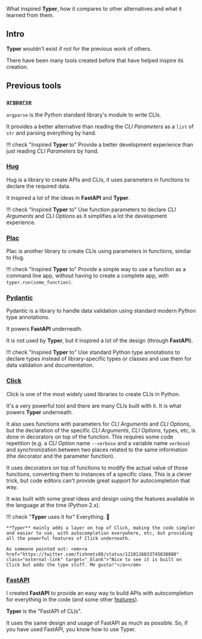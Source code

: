 What inspired **Typer**, how it compares to other alternatives and what it learned from them.

## Intro

**Typer** wouldn't exist if not for the previous work of others.

There have been many tools created before that have helped inspire its creation.

## Previous tools

### <a href="https://docs.python.org/3/library/argparse.html" class="external-link" target="_blank">`argparse`</a>

`argparse` is the Python standard library's module to write CLIs.

It provides a better alternative than reading the *CLI Parameters* as a `list` of `str` and parsing everything by hand.

!!! check "Inspired **Typer** to"
    Provide a better development experience than just reading *CLI Parameters* by hand.

### <a href="https://www.hug.rest/" class="external-link" target="_blank">Hug</a>

Hug is a library to create APIs and CLIs, it uses parameters in functions to declare the required data.

It inspired a lot of the ideas in **FastAPI** and **Typer**.

!!! check "Inspired **Typer** to"
    Use function parameters to declare *CLI Arguments* and *CLI Options* as it simplifies a lot the development experience.

### <a href="https://micheles.github.io/plac/" class="external-link" target="_blank">Plac</a>

Plac is another library to create CLIs using parameters in functions, similar to Hug.

!!! check "Inspired **Typer** to"
    Provide a simple way to use a function as a command line app, without having to create a complete app, with `typer.run(some_function)`.

### <a href="https://pydantic-docs.helpmanual.io/" class="external-link" target="_blank">Pydantic</a>

Pydantic is a library to handle data validation using standard modern Python type annotations.

It powers **FastAPI** underneath.

It is not used by **Typer**, but it inspired a lot of the design (through **FastAPI**).

!!! check "Inspired **Typer** to"
    Use standard Python type annotations to declare types instead of library-specific types or classes and use them for data validation and documentation.

### <a href="https://click.palletsprojects.com" class="external-link" target="_blank">Click</a>

Click is one of the most widely used libraries to create CLIs in Python.

It's a very powerful tool and there are many CLIs built with it. It is what powers **Typer** underneath.

It also uses functions with parameters for *CLI Arguments* and *CLI Options*, but the declaration of the specific *CLI Arguments*, *CLI Options*, types, etc, is done in decorators on top of the function. This requires some code repetition (e.g. a *CLI Option* name `--verbose` and a variable name `verbose`) and synchronization between two places related to the same information (the decorator and the parameter function).

It uses decorators on top of functions to modify the actual value of those functions, converting them to instances of a specific class. This is a clever trick, but code editors can't provide great support for autocompletion that way.

It was built with some great ideas and design using the features available in the language at the time (Python 2.x).

!!! check "**Typer** uses it for"
    Everything. 🚀

    **Typer** mainly adds a layer on top of Click, making the code simpler and easier to use, with autocompletion everywhere, etc, but providing all the powerful features of Click underneath.

    As someone pointed out: <em><a href="https://twitter.com/fishnets88/status/1210126833745838080" class="external-link" target="_blank">"Nice to see it is built on Click but adds the type stuff. Me gusta!"</a></em>

### <a href="https://fastapi.tiangolo.com/" class="external-link" target="_blank">FastAPI</a>

I created **FastAPI** to provide an easy way to build APIs with autocompletion for everything in the code (and some other <a href="https://fastapi.tiangolo.com/features/" class="external-link" target="_blank">features</a>).

**Typer** is the "FastAPI of CLIs".

It uses the same design and usage of FastAPI as much as possible. So, if you have used FastAPI, you know how to use Typer.
